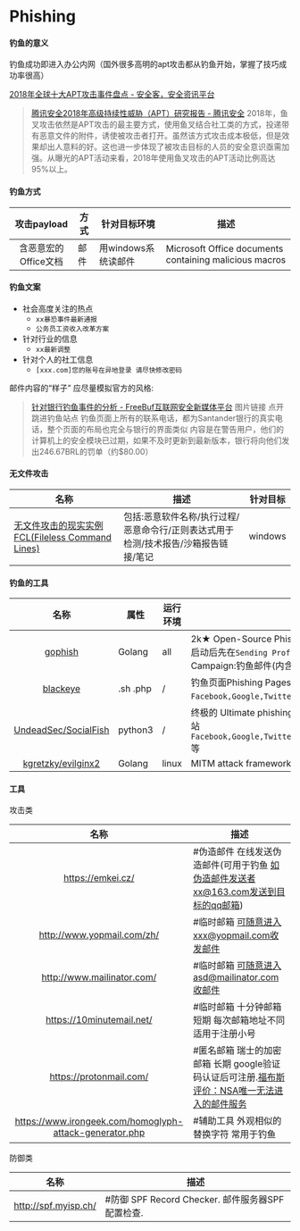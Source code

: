 # Phishing

#### 钓鱼的意义
钓鱼成功即进入办公内网（国外很多高明的apt攻击都从钓鱼开始，掌握了技巧成功率很高）

[2018年全球十大APT攻击事件盘点 - 安全客，安全资讯平台](https://www.anquanke.com/post/id/169007)

>[腾讯安全2018年高级持续性威胁（APT）研究报告 - 腾讯安全](https://s.tencent.com/research/report/623.html)
2018年，鱼叉攻击依然是APT攻击的最主要方式，使用鱼叉结合社工类的方式，投递带有恶意文件的附件，诱使被攻击者打开。虽然该方式攻击成本极低，但是效果却出人意料的好。这也进一步体现了被攻击目标的人员的安全意识亟需加强。从曝光的APT活动来看，2018年使用鱼叉攻击的APT活动比例高达95%以上。

#### 钓鱼方式

|攻击payload|方式|针对目标环境|描述|
|:-------------:|--|--|-----|
|含恶意宏的Office文档|邮件|用windows系统读邮件|Microsoft Office documents containing malicious macros|

#### 钓鱼文案

* 社会高度关注的热点
  * `xx暴恐事件最新通报`
  * `公务员工资收入改革方案`
* 针对行业的信息
  * `xx最新调整`
* 针对个人的社工信息
  * `[xxx.com]您的账号在异地登录 请尽快修改密码`


邮件内容的“样子” 应尽量模拟官方的风格:
>[针对银行钓鱼事件的分析 - FreeBuf互联网安全新媒体平台](https://www.freebuf.com/articles/web/129079.html)
图片链接 点开跳进钓鱼站点
钓鱼页面上所有的联系电话，都为Santander银行的真实电话，整个页面的布局也完全与银行的界面类似
内容是在警告用户，他们的计算机上的安全模块已过期，如果不及时更新到最新版本，银行将向他们发出246.67BRL的罚单（约$80.00）
  
#### 无文件攻击

|名称|描述|针对目标|
|--|--|-----|
|[无文件攻击的现实实例FCL(Fileless Command Lines)](https://github.com/chenerlich/FCL)|包括:恶意软件名称/执行过程/恶意命令行/正则表达式用于检测/技术报告/沙箱报告链接/笔记|windows|


#### 钓鱼的工具

|名称|属性|运行环境|描述|
|:-------------:|--|--|-----|
|[gophish](https://github.com/gophish/gophish)|Golang|all|2k★ Open-Source Phishing Toolkit. 用于对企业进行定期的钓鱼测试. 启动后先在`Sending Profiles`中配置真实可用的`mail server`,发起一个Campaign:钓鱼邮件(内含钓鱼网站) [使用视频](https://www.youtube.com/watch?v=knc6Iq-hNcw)|
|[blackeye](https://github.com/flagellantX/blackeye)|.sh .php|/| 钓鱼页面Phishing Pages 含各大网站`Facebook,Google,Twitter,Microsoft`等|
|[UndeadSec/SocialFish](https://github.com/UndeadSec/SocialFish)|python3|/|终极的 Ultimate phishing tool. 使用xx.ngrok.io得到公网域名 含各大网站`Facebook,Google,Twitter,LinkedIn,GitHub,StackOverflow,Instagram`等|
|[kgretzky/evilginx2](https://github.com/kgretzky/evilginx2)|Golang|linux|MITM attack framework used for phishing.|



#### 工具

攻击类

|名称|描述|
|:-------------:|--|
|https://emkei.cz/| #伪造邮件 在线发送伪造邮件(可用于钓鱼 如伪造邮件发送者xx@163.com发送到目标的qq邮箱)|
|http://www.yopmail.com/zh/| #临时邮箱 可随意进入xxx@yopmail.com收发邮件|
|http://www.mailinator.com/| #临时邮箱 可随意进入asd@mailinator.com收邮件|
|https://10minutemail.net/| #临时邮箱 十分钟邮箱 短期 每次邮箱地址不同 适用于注册小号|
|https://protonmail.com/| #匿名邮箱 瑞士的加密邮箱 长期 google验证码认证后可注册.[福布斯评价：NSA唯一无法进入的邮件服务](http://www.forbes.com/sites/hollieslade/2014/05/19/the-only-email-system-the-nsa-cant-access/#5060612155ed) |
|https://www.irongeek.com/homoglyph-attack-generator.php| #辅助工具 外观相似的替换字符 常用于钓鱼|


防御类

|名称|描述|
|:-------------:|-----|
|http://spf.myisp.ch/|#防御 SPF Record Checker. 邮件服务器SPF配置检查.|
